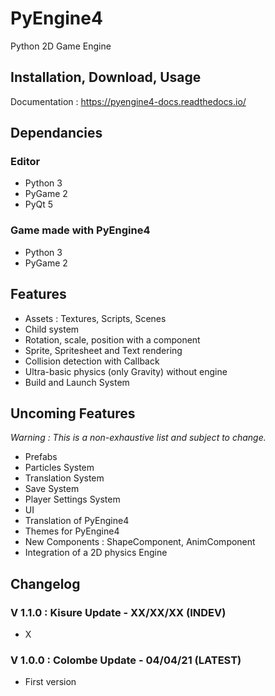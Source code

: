 # PyEngine4

Python 2D Game Engine

## Installation, Download, Usage

Documentation : <https://pyengine4-docs.readthedocs.io/>

## Dependancies

### Editor

- Python 3
- PyGame 2
- PyQt 5

### Game made with PyEngine4

- Python 3
- PyGame 2

## Features

- Assets : Textures, Scripts, Scenes
- Child system
- Rotation, scale, position with a component
- Sprite, Spritesheet and Text rendering
- Collision detection with Callback
- Ultra-basic physics (only Gravity) without engine
- Build and Launch System

## Uncoming Features

*Warning : This is a non-exhaustive list and subject to change.*

- Prefabs
- Particles System
- Translation System
- Save System
- Player Settings System
- UI
- Translation of PyEngine4
- Themes for PyEngine4
- New Components : ShapeComponent, AnimComponent
- Integration of a 2D physics Engine

## Changelog

### V 1.1.0 : Kisure Update - XX/XX/XX (INDEV)

- X

### V 1.0.0 : Colombe Update - 04/04/21 (LATEST)

- First version
